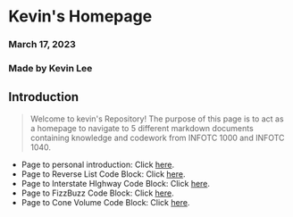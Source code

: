 
# Kevin's Homepage
### March 17, 2023
### Made by Kevin Lee

## Introduction

> Welcome to kevin's Repository! The purpose of this page is to act as a homepage to navigate to 5 different markdown documents containing knowledge and codework from INFOTC 1000 and INFOTC 1040.

* Page to personal introduction: Click [here](https://github.com/kevinkee99/Kevin-s-Repository-V.2/blob/9d5bca4f205d0abe22ee7306288853dcd1473a1a/Personal%20Introduction.md).
* Page to Reverse List Code Block: Click [here](https://github.com/kevinkee99/Kevin-s-Repository-V.2/blob/f2d5acb90f83b68041dc6d8142ace62ca1e6770b/Reverse%20List.md).
* Page to Interstate HIghway Code Block: Click [here](https://github.com/kevinkee99/Kevin-s-Repository-V.2/blob/9d5bca4f205d0abe22ee7306288853dcd1473a1a/Interstatehighway.md).
* Page to FizzBuzz Code Block: Click [here](https://github.com/kevinkee99/Kevin-s-Repository-V.2/blob/9d5bca4f205d0abe22ee7306288853dcd1473a1a/FizzBuzz.md).
* Page to Cone Volume Code Block: Click [here](https://github.com/kevinkee99/Kevin-s-Repository-V.2/blob/9d5bca4f205d0abe22ee7306288853dcd1473a1a/Cone_volume.md).

